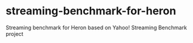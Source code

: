 # streaming-benchmark-for-heron
Streaming benchmark for Heron based on Yahoo! Streaming Benchmark project

